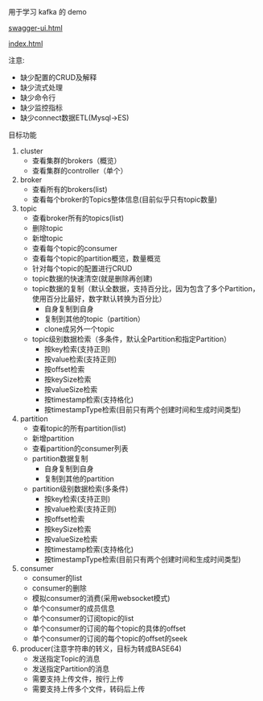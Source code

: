 用于学习 kafka 的 demo

[swagger-ui.html](http://localhost:8787/demo_kafka/swagger-ui.html)

[index.html](http://localhost:8787/demo_kafka/index.html)


注意:
* 缺少配置的CRUD及解释
* 缺少流式处理
* 缺少命令行
* 缺少监控指标
* 缺少connect数据ETL(Mysql->ES)

目标功能
1. cluster
   * 查看集群的brokers（概览）
   * 查看集群的controller（单个）
2. broker
   * 查看所有的brokers(list)
   * 查看每个broker的Topics整体信息(目前似乎只有topic数量)
3. topic
   * 查看broker所有的topics(list)
   * 删除topic
   * 新增topic
   * 查看每个topic的consumer
   * 查看每个topic的partition概览，数量概览
   * 针对每个topic的配置进行CRUD
   * topic数据的快速清空(就是删除再创建)
   * topic数据的复制（默认全数据，支持百分比，因为包含了多个Partition，使用百分比最好，数字默认转换为百分比）
     * 自身复制到自身
     * 复制到其他的topic（partition）
     * clone成另外一个topic
   * topic级别数据检索（多条件，默认全Partition和指定Partition）
     * 按key检索(支持正则)
     * 按value检索(支持正则)
     * 按offset检索
     * 按keySize检索
     * 按valueSize检索
     * 按timestamp检索(支持格化)  
     * 按timestampType检索(目前只有两个创建时间和生成时间类型)  
4. partition
   * 查看topic的所有partition(list)
   * 新增partition
   * 查看partition的consumer列表
   * partition数据复制
     * 自身复制到自身
     * 复制到其他的partition
   * partition级别数据检索(多条件)
     * 按key检索(支持正则)
     * 按value检索(支持正则)
     * 按offset检索
     * 按keySize检索
     * 按valueSize检索
     * 按timestamp检索(支持格化)  
     * 按timestampType检索(目前只有两个创建时间和生成时间类型)    
5. consumer
   * consumer的list
   * consumer的删除
   * 模拟consumer的消费(采用websocket模式)
   * 单个consumer的成员信息
   * 单个consumer的订阅topic的list
   * 单个consumer的订阅的每个topic的具体的offset
   * 单个consumer的订阅的每个topic的offset的seek
6. producer(注意字符串的转义，目标为转成BASE64)
   * 发送指定Topic的消息
   * 发送指定Partition的消息
   * 需要支持上传文件，按行上传
   * 需要支持上传多个文件，转码后上传





  

 

 